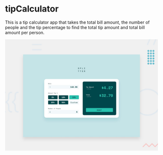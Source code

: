 # tipCalculator

This is a tip calculator app that takes the total bill amount, the number of people and the tip percentage to find the total tip amount and total bill amount per person.

![Design preview for the Tip calculator app coding challenge](./desktop-preview.jpg)
